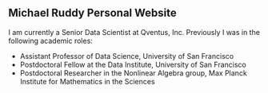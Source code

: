 ## Michael Ruddy Personal Website

I am currently a Senior Data Scientist at Qventus, Inc. Previously I was in the following academic roles:
* Assistant Professor of Data Science, University of San Francisco
* Postdoctoral Fellow at the Data Institute, University of San Francisco
* Postdoctoral Researcher in the Nonlinear Algebra group, Max Planck Institute for Mathematics in the Sciences

